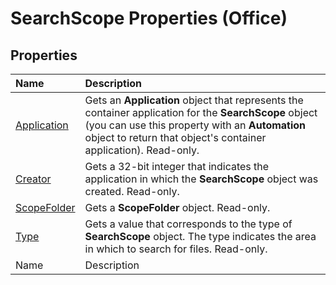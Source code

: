 
# SearchScope Properties (Office)

## Properties



|**Name**|**Description**|
|:-----|:-----|
| [Application](a05fa069-e742-8c14-d10a-840469e6b535.md)|Gets an  **Application** object that represents the container application for the **SearchScope** object (you can use this property with an **Automation** object to return that object's container application). Read-only.|
| [Creator](99656cbc-57c0-ca7c-4048-3239db958355.md)|Gets a 32-bit integer that indicates the application in which the  **SearchScope** object was created. Read-only.|
| [ScopeFolder](9bb05a24-7d9c-e218-40b1-06c054baacab.md)|Gets a  **ScopeFolder** object. Read-only.|
| [Type](5e9c3334-5527-720a-5aba-af2091e6cd85.md)|Gets a value that corresponds to the type of  **SearchScope** object. The type indicates the area in which to search for files. Read-only.|
|Name|Description|
